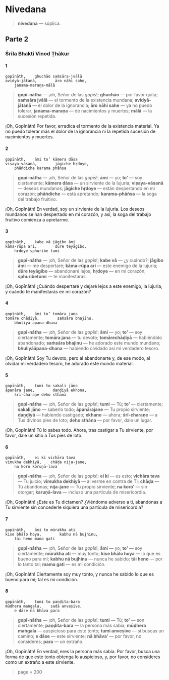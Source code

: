 # Nivedana

> **nivedana** — súplica.

## Parte 2

### Śrīla Bhakti Vinod Ṭhākur

#### 1

    gopīnāth,    ghuchāo saṁsāra-jvālā
    avidyā-jātanā,        āro nāhi sahe,
        janama-maraṇa-mālā

> **gopī-nātha** — ¡oh, Señor de las *gopīs*!; **ghuchāo** — por favor quita; **saṁsāra jvālā** — el tormento de la existencia mundana; **avidyā-jātanā** — el dolor de la ignorancia; **āro nāhi sahe** — ya no puedo tolerar; **janama-maraṇa** — de nacimientos y muertes; **mālā** — la sucesión repetida.

¡Oh, Gopīnāth! Por favor, erradica el tormento de la existencia material. Ya no puedo tolerar más el dolor de la ignorancia ni la repetida sucesión de nacimientos y muertes.

#### 2

    gopīnāth,    āmi to’ kāmera dāsa
    viṣaya-vāsanā,        jāgiche hṛdoye,
        phāṅdiche karama phāṅsa

> **gopī-nātha** — ¡oh, Señor de las *gopīs*!; **āmi** — yo; **to’** — soy ciertamente; **kāmera dāsa** — un sirviente de la lujuria; **viṣaya-vāsanā** — deseos mundanos; **jāgiche hṛdoye** — están despertando en mi corazón; **phāṅdiche** — está apretando; **karama-phāṅsa** — la soga del trabajo fruitivo.

¡Oh, Gopīnāth! En verdad, soy un sirviente de la lujuria. Los deseos mundanos se han despertado en mi corazón, y así, la soga del trabajo fruitivo comienza a apretarme.

#### 3

    gopīnāth,    kabe vā jāgibo āmi
    kāma-rūpa ari,        dūre teyāgibo,
        hṛdoye sphuribe tumi

> **gopī-nātha** — ¡oh, Señor de las *gopīs*!; **kabe vā** — ¿y cuándo?; **jāgibo āmi** — me despertaré; **kāma-rūpa ari** — este enemigo de la lujuria; **dūre teyāgibo** — abandonaré lejos; **hṛdoye** — en mi corazón; **sphuribetumi** — te manifestarás.

¡Oh, Gopīnāth! ¿Cuándo despertaré y dejaré lejos a este enemigo, la lujuria, y cuándo te manifestarás en mi corazón?

#### 4

    gopīnāth,    āmi to’ tomāra jana
    tomāre chāḍiyā,        saṁsāra bhajinu,
        bhuliyā āpana-dhana

> **gopī-nātha** — ¡oh, Señor de las *gopīs*!; **āmi** — yo; **to’** — soy ciertamente; **tomāra jana** — tu devoto; **tomārechāḍiyā** — habiéndolo abandonado; **saṁsāra bhajinu** — he adorado este mundo mundano; **bhuliyāāpana-dhana** — habiendo olvidado así mi verdadero tesoro.

¡Oh, Gopīnāth! Soy Tu devoto, pero al abandonarte y, de ese modo, al olvidar mi verdadero tesoro, he adorado este mundo material.

#### 5

    gopīnāth,    tumi to sakali jāno
    āpanāra jane,        daṇḍiyā ekhona,
        śrī-charaṇe deho sthāna

> **gopī-nātha** — ¡oh, Señor de las *gopīs*!; **tumi** — Tú; **to’** — ciertamente; **sakali jāno** — saberlo todo; **āpanārajane** — Tu propio sirviente; **daṇḍiyā** — habiendo castigado; **ekhano** — ahora; **śrī-charaṇe** — a Tus divinos pies de loto; **deho sthāna** — por favor, dale un lugar.

¡Oh, Gopīnāth! Tú lo sabes todo. Ahora, tras castigar a Tu sirviente, por favor, dale un sitio a Tus pies de loto.

#### 6

    gopīnāth,    ei ki vichāra tava
    vimukha dekhiyā,    chāḍa nija-jane,
        na koro koruṇā-lava

> **gopī-nātha** — ¡oh, Señor de las *gopīs*!; **ei ki** — es esto; **vichāra tava** — Tu juicio; **vimukha dekhiyā** — al verme en contra de Ti; **chāḍa** — Tú abandonas; **nija-jane** — Tu propio sirviente; **na koro’** — sin otorgar; **karuṇā-lava** — incluso una partícula de misericordia.

¡Oh, Gopīnāth! ¿Este es Tu dictamen? ¿Viéndome adverso a ti, abandonas a Tu sirviente sin concederle siquiera una partícula de misericordia?

#### 7

    gopīnāth,    āmi to mūrakha ati
    kise bhālo hoya,        kabhu nā bujhinu,
        tāi heno mama gati

> **gopī-nātha** — ¡oh, Señor de las *gopīs*!; **āmi** — yo; **to’** — soy ciertamente; **mūrakha ati** — muy tonto; **kise bhālo hoya** — lo que es bueno para mí; **kabhu nā bujhinu** — nunca he sabido; **tāi heno** — por lo tanto tal; **mama gati** — es mi condición.

¡Oh, Gopīnāth! Ciertamente soy muy tonto, y nunca he sabido lo que es bueno para mí; tal es mi condición.

#### 8

    gopīnāth,    tumi to paṇḍita-bara
    mūdhera maṅgala,    sadā anveṣive,
        e dāse nā bhāva para

> **gopī-nātha** — ¡oh, Señor de las *gopīs*!; **tumi** — Tú; **to’** — son ciertamente; **paṇḍita-bara** — la persona más sabia; **mūḍhera maṅgala** — auspicioso para este tonto; **tumi anveṣive** — si buscas un camino; **e dāse** — este sirviente; **nā bhāva’** — por favor, no consideres; **para** — un extraño.

¡Oh, Gopīnāth! En verdad, eres la persona más sabia. Por favor, busca una forma de que este tonto obtenga lo auspicioso, y, por favor, no consideres como un extraño a este sirviente.


> page = 200
